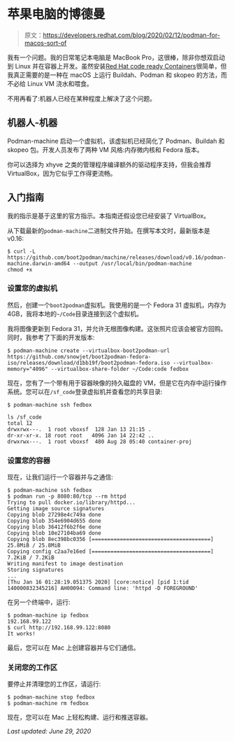 # 苹果电脑的博德曼

> 原文：<https://developers.redhat.com/blog/2020/02/12/podman-for-macos-sort-of>

我有一个问题。我的日常笔记本电脑是 MacBook Pro，这很棒，除非你想双启动到 Linux 并在容器上开发。虽然安装[Red Hat code ready Containers](https://developers.redhat.com/products/codeready-containers/overview)很简单，但我真正需要的是一种在 macOS 上运行 Buildah、Podman 和 skopeo 的方法，而不必给 Linux VM 浇水和喂食。

不用再看了:机器人已经在某种程度上解决了这个问题。

## 机器人-机器

Podman-machine 启动一个虚拟机，该虚拟机已经简化了 Podman、Buildah 和 skopeo 包。开发人员发布了两种 VM 风格:内存微内核和 Fedora 版本。

你可以选择为 xhyve 之类的管理程序编译额外的驱动程序支持，但我会推荐 VirtualBox，因为它似乎工作得更流畅。

## 入门指南

我的指示是基于这里的官方指示。本指南还假设您已经安装了 VirtualBox。

从下载最新的`podman-machine`二进制文件开始。在撰写本文时，最新版本是 v0.16:

```
$ curl -L https://github.com/boot2podman/machine/releases/download/v0.16/podman-machine.darwin-amd64 --output /usr/local/bin/podman-machine
chmod +x 

```

### 设置您的虚拟机

然后，创建一个`boot2podman`虚拟机。我使用的是一个 Fedora 31 虚拟机，内存为 4GB，我将本地的`~/Code`目录连接到这个虚拟机。

我将图像更新到 Fedora 31，并允许无根图像构建。这张照片应该会被官方回购。同时，我参考了下面的开发版本:

```
$ podman-machine create --virtualbox-boot2podman-url https://github.com/snowjet/boot2podman-fedora-iso/releases/download/d1bb19f/boot2podman-fedora.iso --virtualbox-memory="4096" --virtualbox-share-folder ~/Code:code fedbox

```

现在，您有了一个带有用于容器映像的持久磁盘的 VM，但是它在内存中运行操作系统。您可以在`/sf_code`登录虚拟机并查看您的共享目录:

```
$ podman-machine ssh fedbox

ls /sf_code
total 12
drwxrwx---.  1 root vboxsf  128 Jan 13 21:15 .
dr-xr-xr-x. 18 root root   4096 Jan 14 22:42 ..
drwxrwx---.  1 root vboxsf  480 Aug 28 05:40 container-proj

```

### 设置您的容器

现在，让我们运行一个容器并与之通信:

```
$ podman-machine ssh fedbox
$ podman run -p 8080:80/tcp --rm httpd
Trying to pull docker.io/library/httpd...
Getting image source signatures
Copying blob 27298e4c749a done
Copying blob 354e6904d655 done
Copying blob 36412f6b2f6e done
Copying blob 10e27104ba69 done
Copying blob 8ec398bc0356 [======================================] 25.8MiB / 25.8MiB
Copying config c2aa7e16ed [======================================] 7.2KiB / 7.2KiB
Writing manifest to image destination
Storing signatures
...
[Thu Jan 16 01:28:19.051375 2020] [core:notice] [pid 1:tid 140000832345216] AH00094: Command line: 'httpd -D FOREGROUND'

```

在另一个终端中，运行:

```
$ podman-machine ip fedbox
192.168.99.122
$ curl http://192.168.99.122:8080
It works!

```

最后，您可以在 Mac 上创建容器并与它们通信。

### 关闭您的工作区

要停止并清理您的工作区，请运行:

```
$ podman-machine stop fedbox
$ podman-machine rm fedbox

```

现在，您可以在 Mac 上轻松构建、运行和推送容器。

*Last updated: June 29, 2020*